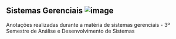 ## Sistemas Gerenciais ![image](https://github.com/eduardabenevenutti77/sistemas_gerenciais/assets/115738167/240d0a87-3a4b-4025-b980-a4b987d4366e)

Anotações realizadas durante a matéria de sistemas gerenciais - 3º Semestre de Análise e Desenvolvimento de Sistemas
